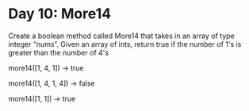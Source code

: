 # Day 10: More14

Create a boolean method called More14 that takes in an array of type integer “nums”. Given an array of ints, return true if the number of 1's is greater than the number of 4's

more14([1, 4, 1]) → true

more14([1, 4, 1, 4]) → false

more14([1, 1]) → true